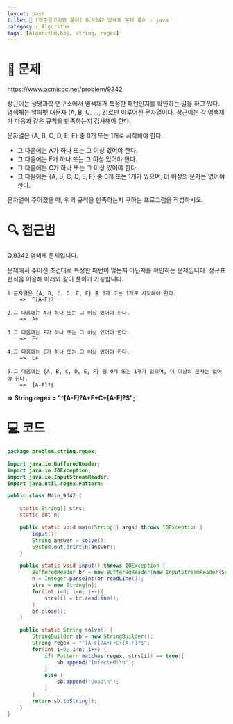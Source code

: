```yaml
---
layout: post
title: 📖 [백준알고리즘 풀이] Q.9342 염색체 문제 풀이 - java
category : Algorithm
tags: [Algorithm,boj, string, regex]
---
```

# 📖 문제
https://www.acmicpc.net/problem/9342

상근이는 생명과학 연구소에서 염색체가 특정한 패턴인지를 확인하는 일을 하고 있다. 염색체는 알파벳 대문자 (A, B, C, ..., Z)로만 이루어진 문자열이다. 상근이는 각 염색체가 다음과 같은 규칙을 만족하는지 검사해야 한다.

문자열은 {A, B, C, D, E, F} 중 0개 또는 1개로 시작해야 한다.
- 그 다음에는 A가 하나 또는 그 이상 있어야 한다.
- 그 다음에는 F가 하나 또는 그 이상 있어야 한다.
- 그 다음에는 C가 하나 또는 그 이상 있어야 한다.
- 그 다음에는 {A, B, C, D, E, F} 중 0개 또는 1개가 있으며, 더 이상의 문자는 없어야 한다.

문자열이 주어졌을 때, 위의 규칙을 만족하는지 구하는 프로그램을 작성하시오.

# 🔍 접근법

Q.9342 염색체 문제입니다.

문제에서 주어진 조건대로 특정한 패턴이 맞는지 아닌지를 확인하는 문제입니다.
정규표현식을 이용해 아래와 같이 풀이가 가능합니다. 
    
    1.문자열은 {A, B, C, D, E, F} 중 0개 또는 1개로 시작해야 한다.                           
        =>  ^[A-F]?
    
    2.그 다음에는 A가 하나 또는 그 이상 있어야 한다.                                        
        =>  A+
    
    3.그 다음에는 F가 하나 또는 그 이상 있어야 한다.                                        
        =>  F+
    
    4.그 다음에는 C가 하나 또는 그 이상 있어야 한다.                                        
        =>  C+
    
    5.그 다음에는 {A, B, C, D, E, F} 중 0개 또는 1개가 있으며, 더 이상의 문자는 없어야 한다. 
        =>  [A-F]?$
    

<b> =>  String regex = "^[A-F]?A+F+C+[A-F]?$"; </b>



# 💻 코드

```java
package problem.string.regex;

import java.io.BufferedReader;
import java.io.IOException;
import java.io.InputStreamReader;
import java.util.regex.Pattern;

public class Main_9342 {

    static String[] strs;
    static int n;

    public static void main(String[] args) throws IOException {
        input();
        String answer = solve();
        System.out.println(answer);
    }

    public static void input() throws IOException {
        BufferedReader br = new BufferedReader(new InputStreamReader(System.in));
        n = Integer.parseInt(br.readLine());
        strs = new String[n];
        for(int i=0; i<n; i++){
            strs[i] = br.readLine();
        }
        br.close();
    }

    public static String solve() {
        StringBuilder sb = new StringBuilder();
        String regex = "^[A-F]?A+F+C+[A-F]?$";
        for(int i=0; i<n; i++) {
            if( Pattern.matches(regex, strs[i]) == true){
                sb.append("Infected!\n");
            }
            else {
                sb.append("Good\n");
            }
        }
        return sb.toString();
    }
}
```